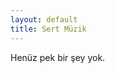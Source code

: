 ```yaml
---
layout: default
title: Sert Müzik
---
```


Henüz pek bir şey yok.

<iframe src="intavids.html>
</iframe>